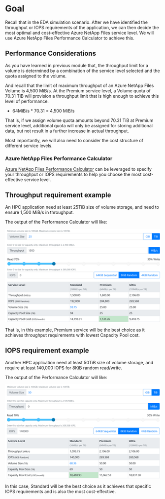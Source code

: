 <!-- 1. Topic sentence(s) --------------------------------------------------------------------------------

    Goal: briefly summarize the key skill this unit will teach

    Heading: do not add an H1 or H2 title here, an auto-generated H1 will appear above this content

    Example: "Organizations often have multiple storage accounts to let them implement different sets of requirements."

    [Learning-unit introduction guidance](https://review.docs.microsoft.com/learn-docs/docs/id-guidance-introductions?branch=master#rule-use-the-standard-learning-unit-introduction-format)
-->

# Goal

Recall that in the EDA simulation scenario. After we have identified the throughput or IOPS requirements of the application, we can then decide the most optimal and cost-effective Azure NetApp Files service level. We will use Azure NetApp Files Performance Calculator to achieve this.

<!-- 2. Scenario sub-task --------------------------------------------------------------------------------

    Goal: Describe the part of the scenario that will be solved by the content in this unit

    Heading: none, combine this with the topic sentence into a single paragraph

    Example: "In the shoe-company scenario, we will use a Twitter trigger to launch our app when tweets containing our product name are available."
-->

<!-- 3. Prose table-of-contents --------------------------------------------------------------------

    Goal: State concisely what's covered in this unit

    Heading: none, combine this with the topic sentence into a single paragraph

    Example: "Here, you will learn the policy factors that are controlled by a storage account so you can decide how many accounts you need."
-->

<!-- 4. Image (highly recommended) ----------------------------------------------------------------

    Goal: Add a visual like an image, table, list, etc. that supports the topic sentence. Ideally, you'll provide an image that illustrates the customer problem the unit will solve; it can use the scenario to do this or stay generic (i.e. not address the scenario).
-->

<!-- 5. Chunked content-------------------------------------------------------------------------------------

    Goal: Provide all the information the learner needs to perform this sub-task.

    Structure: Break the content into 'chunks' where each chunk has three things:
        1. An H2 or H3 heading describing the goal of the chunk
        2. 1-3 paragraphs of text
        3. A visual like an image, table, or list

    [Learning-unit structural guidance](https://review.docs.microsoft.com/learn-docs/docs/id-guidance-structure-learning-content?branch=master)
-->

## Performance Considerations

As you have learned in previous module that, the throughput limit for a volume is determined by a combination of the service level selected and the quota assigned to the volume.

And recall that the limit of maximum throughput of an Azure NetApp Files Volume is 4,500 MiB/s. At the Premium service level, a Volume quota of 70.31 TiB will provision a throughput limit that is high enough to achieve this level of performance.

- 64MiB/s * 70.31 = 4,500 MiB/s

That is, if we assign volume quota amounts beyond 70.31 TiB at Premium service level, additional quota will only be assigned for storing additional data, but not result in a further increase in actual throughput.

Most importantly, we will also need to consider the cost structure of different service levels.

### Azure NetApp Files Performance Calculator

[Azure NetApp Files Performance Calculator](https://cloud.netapp.com/azure-netapp-files/tco?hs_preview=tIKQbfoF-41214739590) can be leveraged to specify your throughput or IOPS requirements to help you choose the most cost-effective service level.

## Throughput requirement example

An HPC application need at least 25TiB size of volume storage, and need to ensure 1,500 MiB/s in throughput.

The output of the Performance Calculator will like:

![Throughput requirement example](../media/throughputrequirement.png)

That is, in this example, Premium service will be the best choice as it achieves throughput requirements with lowest Capacity Pool cost.

## IOPS requirement example

Another HPC application need at least 50TiB size of volume storage, and require at least 140,000 IOPS for 8KiB random read/write.

The output of the Performance Calculator will like:

![IOPS requirement example](../media/iopsrequirement.png)

In this case, Standard will be the best choice as it achieves that specific IOPS requirements and is also the most cost-effective.

<!-- - - - - - - - - - - - - - - - - - - - - - - - - - - - - - - - - - - - - - - - -->

<!-- Do not add a unit summary or references/links -->